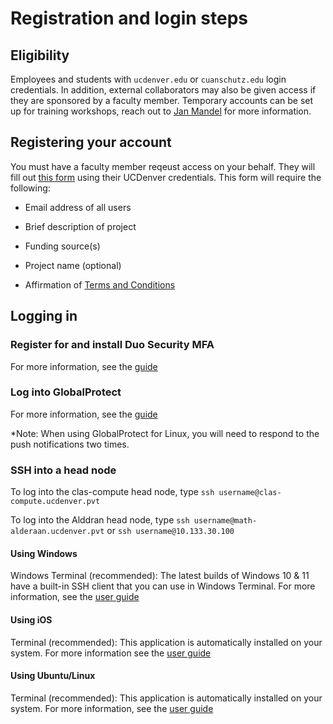 # Registration and login steps

## Eligibility
Employees and students with `ucdenver.edu` or `cuanschutz.edu` login credentials. In addition, external collaborators may 
also be given access if they are sponsored by a faculty member. Temporary accounts can be set up for training workshops, reach out to [Jan Mandel](mailto:Jan.Mandel@ucdenver.edu)
for more information. 


## Registering your account
You must have a faculty member reqeust access on your behalf. They will fill out [this form](https://forms.office.com/r/GQ9ef7ei4i) using their UCDenver credentials.
This form will require the following:

* Email address of all users
 
* Brief description of project
 
* Funding source(s)

* Project name (optional)
 
* Affirmation of [Terms and Conditions](./index.md/) 

## Logging in 
### Register for and install Duo Security MFA
For more information, see the [guide](https://www.ucdenver.edu/offices/office-of-information-technology/software/how-do-i-use/getting-started-with-multi-factor-authentication)
### Log into GlobalProtect
For more information, see the [guide](https://www.ucdenver.edu/offices/office-of-information-technology/software/how-do-i-use/vpn-and-remote-access)

*Note: When using GlobalProtect for Linux, you will need to respond to the push notifications two times.
### SSH into a head node
To log into the clas-compute head node, type `ssh username@clas-compute.ucdenver.pvt`

To log into the Alddran head node, type `ssh username@math-alderaan.ucdenver.pvt` or `ssh username@10.133.30.100`

#### Using Windows
Windows Terminal (recommended):
The latest builds of Windows 10 & 11 have a built-in SSH client that you can use in Windows Terminal. For more information, see the [user guide](https://learn.microsoft.com/en-us/windows/terminal/tutorials/ssh)
#### Using iOS
Terminal (recommended):
This application is automatically installed on your system. For more information see the [user guide](https://support.apple.com/lt-lt/guide/terminal/apd5265185d-f365-44cb-8b09-71a064a42125/mac)
#### Using Ubuntu/Linux
Terminal (recommended):
This application is automatically installed on your system. For more information, see the [user guide](https://ubuntu.com/tutorials/command-line-for-beginners#3-opening-a-terminal)